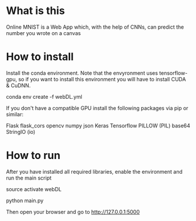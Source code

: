 # What is this

Online MNIST is a Web App which, with the help of CNNs, can predict the number you wrote on a canvas

# How to install

Install the conda environment. Note that the envyronment uses tensorflow-gpu, so if you want to install this environment you will have to install CUDA & CuDNN.

conda env create -f webDL.yml

If you don't have a compatible GPU install the following packages via pip or similar:

Flask
flask_cors
opencv
numpy
json
Keras
Tensorflow
PILLOW (PIL)
base64
StringIO (io)

# How to run

After you have installed all required libraries, enable the environment and run the main script

source activate webDL

python main.py

Then open your browser and go to http://127.0.0.1:5000
